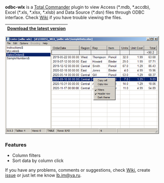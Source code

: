 **odbc-wlx** is a [Total Commander](https://www.ghisler.com/) plugin to view Access (\*.mdb, \*.accdb), Excel (\*.xls, \*.xlsx, \*.xlsb) and Data Source (\*.dsn) files through ODBC interface.
Check [Wiki](https://github.com/little-brother/odbc-wlx/wiki) if you have trouble viewing the files. 

|[**Download the latest version**](https://github.com/little-brother/odbc-wlx/releases/latest/download/odbc-wlx.zip)|
|-------------------------------------------------------------------------------------------|

![View](odbc-wlx.png)

### Features
* Column filters
* Sort data by column click

If you have any problems, comments or suggestions, check [Wiki](https://github.com/little-brother/odbc-wlx/wiki), create [issue](https://github.com/little-brother/odbc-wlx/issues) or just let me know <a href="mailto:lb.im@ya.ru?subject=odbc-wlx">lb.im@ya.ru</a>.